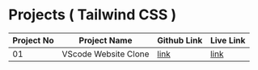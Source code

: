 # Projects ( Tailwind CSS )

| Project No | Project Name         | Github Link | Live Link                                                   |
| ---------- | -------------------- | ----------- | ----------------------------------------------------------- |
| 01         | VScode Website Clone | [link]()    | [link](https://badjatya-vscode-clone-tailwind.netlify.app/) |

